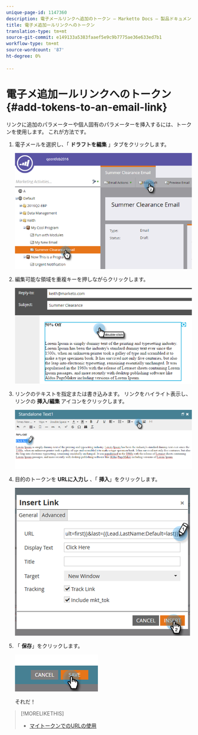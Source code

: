 ```yaml
---
unique-page-id: 1147360
description: 電子メールリンクへ追加のトークン — Marketto Docs — 製品ドキュメント
title: 電子メ追加ールリンクへのトークン
translation-type: tm+mt
source-git-commit: e149133a5383faaef5e9c9b7775ae36e633ed7b1
workflow-type: tm+mt
source-wordcount: '87'
ht-degree: 0%

---
```



# 電子メ追加ールリンクへのトークン {#add-tokens-to-an-email-link}

リンクに追加のパラメーターや個人固有のパラメーターを挿入するには、トークンを使用します。 これが方法です。

1. 電子メールを選択し、「 **ドラフトを編集** 」タブをクリックします。

   ![](assets/one.png)

1. 編集可能な領域を重複キーを押しながらクリックします。

   ![](assets/two.png)

1. リンクのテキストを指定または書き込みます。 リンクをハイライト表示し、リンクの **挿入/編集** アイコンをクリックします。

   ![](assets/three.png)

1. 目的のトークンを **URLに入力し** 、「 **挿入**」をクリックします。

   ![](assets/four.png)

1. 「 **保存**」をクリックします。

   ![](assets/five.png)

   それだ！

>[!MORELIKETHIS]
>
>* [マイトークンでのURLの使用](using-urls-in-my-tokens.md)

>



